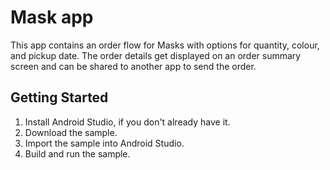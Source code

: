 Mask app
=================================

This app contains an order flow for Masks with options for quantity, colour, and pickup date.
The order details get displayed on an order summary screen and can be shared to another app to
send the order.

Getting Started
---------------
1. Install Android Studio, if you don't already have it.
2. Download the sample.
3. Import the sample into Android Studio.
4. Build and run the sample.
